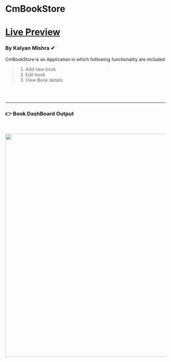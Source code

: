 # CmBookStore

<h1><a href="https://cm-book-store.vercel.app/"> Live Preview</a></h1>   

### By Kalyan Mishra ✔

CmBookStore is an Application in which folllowing functionality are included<br>
> 1. Add new book <br>
> 2. Edit book<br>
> 3. View Book details <br>


<br><br>
<hr style="color:blue;">
<h3>👉 Book DashBoard Output</h3><br>
 
 <p float="left">
  <img src="https://i.postimg.cc/7ZMBfr1J/ssssssssd.jpg" width="700"/>
</p>
